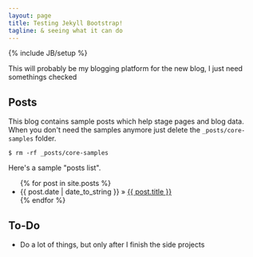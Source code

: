 ```yaml
---
layout: page
title: Testing Jekyll Bootstrap!
tagline: & seeing what it can do
---
```

{% include JB/setup %}

This will probably be my blogging platform for the new blog, I just need somethings checked

## Posts

This blog contains sample posts which help stage pages and blog data.
When you don't need the samples anymore just delete the `_posts/core-samples` folder.

    $ rm -rf _posts/core-samples

Here's a sample "posts list".

<ul class="posts">
  {% for post in site.posts %}
    <li><span>{{ post.date | date_to_string }}</span> &raquo; <a href="{{ BASE_PATH }}{{ post.url }}">{{ post.title }}</a></li>
  {% endfor %}
</ul>

## To-Do

- Do a lot of things, but only after I finish the side projects


